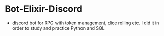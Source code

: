 # Bot-Elixir-Discord 
* discord bot for RPG with token management, dice rolling etc. I did it in order to study and practice Python and SQL

